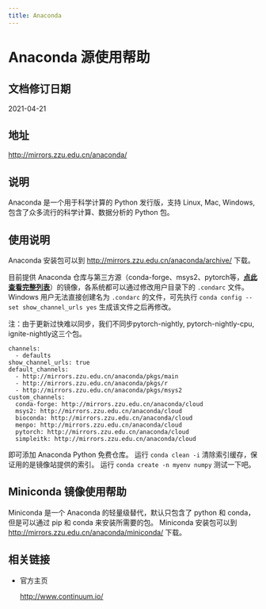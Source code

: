 ```yaml
---
title: Anaconda
---
```


# Anaconda 源使用帮助

## 文档修订日期

2021-04-21

## 地址

http://mirrors.zzu.edu.cn/anaconda/

## 说明

Anaconda 是一个用于科学计算的 Python 发行版，支持 Linux, Mac, Windows, 包含了众多流行的科学计算、数据分析的 Python 包。

## 使用说明

Anaconda 安装包可以到 http://mirrors.zzu.edu.cn/anaconda/archive/ 下载。

目前提供 Anaconda 仓库与第三方源（conda-forge、msys2、pytorch等，[**点此查看完整列表**](http://mirrors.zzu.edu.cn/anaconda/cloud/)）的镜像，各系统都可以通过修改用户目录下的 `.condarc` 文件。Windows 用户无法直接创建名为 `.condarc` 的文件，可先执行 `conda config --set show_channel_urls yes` 生成该文件之后再修改。

注：由于更新过快难以同步，我们不同步pytorch-nightly, pytorch-nightly-cpu, ignite-nightly这三个包。

```
channels:
  - defaults
show_channel_urls: true
default_channels:
  - http://mirrors.zzu.edu.cn/anaconda/pkgs/main
  - http://mirrors.zzu.edu.cn/anaconda/pkgs/r
  - http://mirrors.zzu.edu.cn/anaconda/pkgs/msys2
custom_channels:
  conda-forge: http://mirrors.zzu.edu.cn/anaconda/cloud
  msys2: http://mirrors.zzu.edu.cn/anaconda/cloud
  bioconda: http://mirrors.zzu.edu.cn/anaconda/cloud
  menpo: http://mirrors.zzu.edu.cn/anaconda/cloud
  pytorch: http://mirrors.zzu.edu.cn/anaconda/cloud
  simpleitk: http://mirrors.zzu.edu.cn/anaconda/cloud
```

即可添加 Anaconda Python 免费仓库。
运行 `conda clean -i` 清除索引缓存，保证用的是镜像站提供的索引。
运行 `conda create -n myenv numpy` 测试一下吧。

## Miniconda 镜像使用帮助

Miniconda 是一个 Anaconda 的轻量级替代，默认只包含了 python 和 conda，但是可以通过 pip 和 conda 来安装所需要的包。
Miniconda 安装包可以到 http://mirrors.zzu.edu.cn/anaconda/miniconda/ 下载。

## 相关链接

- 官方主页

  http://www.continuum.io/               